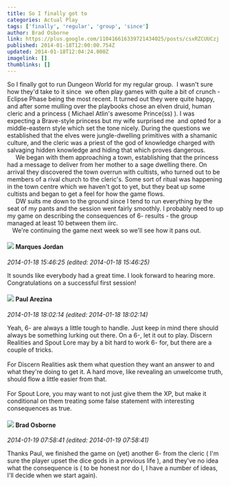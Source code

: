 ```yaml
---
title: So I finally got to
categories: Actual Play
tags: ['finally', 'regular', 'group', 'since']
author: Brad Osborne
link: https://plus.google.com/110416616339721434025/posts/csxRZCUUCzj
published: 2014-01-18T12:00:00.754Z
updated: 2014-01-18T12:04:24.000Z
imagelink: []
thumblinks: []
---
```


So I finally got to run Dungeon World for my regular group.  I wasn&#39;t sure how they&#39;d take to it since  we often play games with quite a bit of crunch - Eclipse Phase being the most recent. It turned out they were quite happy, and after some mulling over the playbooks chose an elven druid, human cleric and a princess ( Michael Atlin&#39;s awesome Prince(ss) ). I was expecting a Brave-style princess but my wife surprised me  and opted for a middle-eastern style which set the tone nicely. During the questions we established that the elves were jungle-dwelling primitives with a shamanic culture, and the cleric was a priest of the god of knowledge charged with salvaging hidden knowledge and hiding that which proves dangerous.<br />     We began with them approaching a town, establishing that the princess had a message to deliver from her mother to a sage dwelling there. On arrival they discovered the town overrun with cultists, who turned out to be members of a rival church to the cleric&#39;s. Some sort of ritual was happening in the town centre which we haven&#39;t got to yet, but they beat up some cultists and began to get a feel for how the game flows.<br />     DW suits me down to the ground since I tend to run everything by the seat of my pants and the session went fairly smoothly. I probably need to up my game on describing the consequences of 6- results - the group managed at least 10 between them iirc.<br />   We&#39;re continuing the game next week so we&#39;ll see how it pans out.
<div id='comment z13oh5babxamfxkaq04cir4bwnbhg5vbdg4'>
  <h4><img src='{{site.baseurl}}//images/avatars/114124925422808188628_photo.jpg'> Marques Jordan</h4>
      <p><cite>2014-01-18 15:46:25 (edited: 2014-01-18 15:46:25)</cite></p>
        <p>It sounds like everybody had a great time. I look forward to hearing more. Congratulations on a successful first session!</p>
</div>
        

<div id='comment z13oh5babxamfxkaq04cir4bwnbhg5vbdg4'>
  <h4><img src='{{site.baseurl}}//images/avatars/111586412879869935960_photo.jpg'> Paul Arezina</h4>
      <p><cite>2014-01-18 18:02:14 (edited: 2014-01-18 18:02:14)</cite></p>
        <p>Yeah, 6- are always a little tough to handle. Just keep in mind there should always be something lurking out there. On a 6-, let it out to play. Discern Realities and Spout Lore may by a bit hard to work 6- for, but there are a couple of tricks.<br /><br />For Discern Realities ask them what question they want an answer to and what they&#39;re doing to get it. A hard move, like revealing an unwelcome truth, should flow a little easier from that. <br /><br />For Spout Lore, you may want to not just give them the XP, but make it conditional on them treating some false statement with interesting consequences as true. </p>
</div>
        

<div id='comment z13oh5babxamfxkaq04cir4bwnbhg5vbdg4'>
  <h4><img src='{{site.baseurl}}//images/avatars/110416616339721434025_photo.jpg'> Brad Osborne</h4>
      <p><cite>2014-01-19 07:58:41 (edited: 2014-01-19 07:58:41)</cite></p>
        <p>Thanks Paul, we finished the game on (yet) another 6- from the cleric ( I&#39;m sure the player upset the dice gods in a previous life ), and they&#39;ve no idea what the consequence is ( to be honest nor do I, I have a number of ideas, I&#39;ll decide when we start again). <br />   </p>
</div>
        